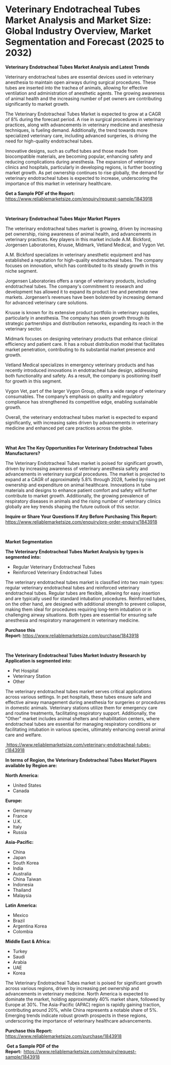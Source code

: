 <p><h1>Veterinary Endotracheal Tubes Market Analysis and Market Size: Global Industry Overview, Market Segmentation and Forecast (2025 to 2032)</h1></p><p><strong>Veterinary Endotracheal Tubes Market Analysis and Latest Trends</strong></p>
<p><p>Veterinary endotracheal tubes are essential devices used in veterinary anesthesia to maintain open airways during surgical procedures. These tubes are inserted into the trachea of animals, allowing for effective ventilation and administration of anesthetic agents. The growing awareness of animal health and the increasing number of pet owners are contributing significantly to market growth.</p><p>The Veterinary Endotracheal Tubes Market is expected to grow at a CAGR of 8% during the forecast period. A rise in surgical procedures in veterinary practices, along with advancements in veterinary medicine and anesthesia techniques, is fueling demand. Additionally, the trend towards more specialized veterinary care, including advanced surgeries, is driving the need for high-quality endotracheal tubes.</p><p>Innovative designs, such as cuffed tubes and those made from biocompatible materials, are becoming popular, enhancing safety and reducing complications during anesthesia. The expansion of veterinary clinics and hospitals, particularly in developing regions, is further boosting market growth. As pet ownership continues to rise globally, the demand for veterinary endotracheal tubes is expected to increase, underscoring the importance of this market in veterinary healthcare.</p></p>
<p><strong>Get a Sample PDF of the Report:&nbsp;</strong> <a href="https://www.reliablemarketsize.com/enquiry/request-sample/1843918?utm_campaign=3115&utm_medium=2&utm_source=Github&utm_content=ia&utm_term=13042025&utm_id=veterinary-endotracheal-tubes">https://www.reliablemarketsize.com/enquiry/request-sample/1843918</a></p>
<p>&nbsp;</p>
<p><strong>Veterinary Endotracheal Tubes Major Market Players</strong></p>
<p><p>The veterinary endotracheal tubes market is growing, driven by increasing pet ownership, rising awareness of animal health, and advancements in veterinary practices. Key players in this market include A.M. Bickford, Jorgensen Laboratories, Kruuse, Midmark, Vetland Medical, and Vygon Vet.</p><p>A.M. Bickford specializes in veterinary anesthetic equipment and has established a reputation for high-quality endotracheal tubes. The company focuses on innovation, which has contributed to its steady growth in this niche segment.</p><p>Jorgensen Laboratories offers a range of veterinary products, including endotracheal tubes. The company's commitment to research and development has allowed it to expand its product line and penetrate new markets. Jorgensen’s revenues have been bolstered by increasing demand for advanced veterinary care solutions.</p><p>Kruuse is known for its extensive product portfolio in veterinary supplies, particularly in anesthesia. The company has seen growth through its strategic partnerships and distribution networks, expanding its reach in the veterinary sector.</p><p>Midmark focuses on designing veterinary products that enhance clinical efficiency and patient care. It has a robust distribution model that facilitates market penetration, contributing to its substantial market presence and growth.</p><p>Vetland Medical specializes in emergency veterinary products and has recently introduced innovations in endotracheal tube design, addressing both functionality and safety. As a result, the company is positioning itself for growth in this segment.</p><p>Vygon Vet, part of the larger Vygon Group, offers a wide range of veterinary consumables. The company’s emphasis on quality and regulatory compliance has strengthened its competitive edge, enabling sustainable growth.</p><p>Overall, the veterinary endotracheal tubes market is expected to expand significantly, with increasing sales driven by advancements in veterinary medicine and enhanced pet care practices across the globe.</p></p>
<p>&nbsp;</p>
<p><strong>What Are The Key Opportunities For Veterinary Endotracheal Tubes Manufacturers?</strong></p>
<p><p>The Veterinary Endotracheal Tubes market is poised for significant growth, driven by increasing awareness of veterinary anesthesia safety and advancements in veterinary surgical procedures. The market is projected to expand at a CAGR of approximately 5.8% through 2028, fueled by rising pet ownership and expenditure on animal healthcare. Innovations in tube materials and designs to enhance patient comfort and safety will further contribute to market growth. Additionally, the growing prevalence of respiratory diseases in animals and the rising number of veterinary clinics globally are key trends shaping the future outlook of this sector.</p></p>
<p><strong>Inquire or Share Your Questions If Any Before Purchasing This Report:</strong> <a href="https://www.reliablemarketsize.com/enquiry/pre-order-enquiry/1843918?utm_campaign=3115&utm_medium=2&utm_source=Github&utm_content=ia&utm_term=13042025&utm_id=veterinary-endotracheal-tubes">https://www.reliablemarketsize.com/enquiry/pre-order-enquiry/1843918</a></p>
<p>&nbsp;</p>
<p><strong>Market Segmentation</strong></p>
<p><strong>The Veterinary Endotracheal Tubes Market Analysis by types is segmented into:</strong></p>
<p><ul><li>Regular Veterinary Endotracheal Tubes</li><li>Reinforced Veterinary Endotracheal Tubes</li></ul></p>
<p><p>The veterinary endotracheal tubes market is classified into two main types: regular veterinary endotracheal tubes and reinforced veterinary endotracheal tubes. Regular tubes are flexible, allowing for easy insertion and are typically used for standard intubation procedures. Reinforced tubes, on the other hand, are designed with additional strength to prevent collapse, making them ideal for procedures requiring long-term intubation or in challenging airway situations. Both types are essential for ensuring safe anesthesia and respiratory management in veterinary medicine.</p></p>
<p><strong>Purchase this Report:&nbsp;</strong><a href="https://www.reliablemarketsize.com/purchase/1843918?utm_campaign=3115&utm_medium=2&utm_source=Github&utm_content=ia&utm_term=13042025&utm_id=veterinary-endotracheal-tubes">https://www.reliablemarketsize.com/purchase/1843918</a></p>
<p>&nbsp;</p>
<p><strong>The Veterinary Endotracheal Tubes Market Industry Research by Application is segmented into:</strong></p>
<p><ul><li>Pet Hospital</li><li>Veterinary Station</li><li>Other</li></ul></p>
<p><p>The veterinary endotracheal tubes market serves critical applications across various settings. In pet hospitals, these tubes ensure safe and effective airway management during anesthesia for surgeries or procedures in domestic animals. Veterinary stations utilize them for emergency care and routine treatments, facilitating respiratory support. Additionally, the "Other" market includes animal shelters and rehabilitation centers, where endotracheal tubes are essential for managing respiratory conditions or facilitating intubation in various species, ultimately enhancing overall animal care and welfare.</p></p>
<p><a href="https://www.reliablemarketsize.com/veterinary-endotracheal-tubes-r1843918?utm_campaign=3115&utm_medium=2&utm_source=Github&utm_content=ia&utm_term=13042025&utm_id=veterinary-endotracheal-tubes">&nbsp;https://www.reliablemarketsize.com/veterinary-endotracheal-tubes-r1843918</a></p>
<p><strong>In terms of Region, the Veterinary Endotracheal Tubes Market Players available by Region are:</strong></p>
<p>
    <p> <strong> North America: </strong>
        <ul>
            <li>United States</li>
            <li>Canada</li>
        </ul>
        </p> 
    <p> <strong> Europe: </strong>
        <ul>
            <li>Germany</li>
            <li>France</li>
            <li>U.K.</li>
            <li>Italy</li>
            <li>Russia</li>
        </ul>
        </p> 
    <p> <strong> Asia-Pacific: </strong>
        <ul>
            <li>China</li>
            <li>Japan</li>
            <li>South Korea</li>
            <li>India</li>
            <li>Australia</li>
            <li>China Taiwan</li>
            <li>Indonesia</li>
            <li>Thailand</li>
            <li>Malaysia</li>
        </ul>
        </p> 
    <p> <strong> Latin America: </strong>
        <ul>
            <li>Mexico</li>
            <li>Brazil</li>
            <li>Argentina Korea</li>
            <li>Colombia</li>
        </ul>
        </p> 
    <p> <strong> Middle East & Africa: </strong>
        <ul>
            <li>Turkey</li>
            <li>Saudi</li>
            <li>Arabia</li>
            <li>UAE</li>
            <li>Korea</li>
        </ul>
    </p>
    </p>
<p><p>The Veterinary Endotracheal Tubes market is poised for significant growth across various regions, driven by increasing pet ownership and advancements in veterinary medicine. North America is expected to dominate the market, holding approximately 40% market share, followed by Europe at 30%. The Asia-Pacific (APAC) region is rapidly gaining traction, contributing around 20%, while China represents a notable share of 5%. Emerging trends indicate robust growth prospects in these regions, underscoring the importance of veterinary healthcare advancements.</p></p>
<p><strong>Purchase this Report: </strong><a href="https://www.reliablemarketsize.com/purchase/1843918?utm_campaign=3115&utm_medium=2&utm_source=Github&utm_content=ia&utm_term=13042025&utm_id=veterinary-endotracheal-tubes">https://www.reliablemarketsize.com/purchase/1843918</a></p>
<p>&nbsp;<strong>Get a Sample PDF of the Report:&nbsp;&nbsp;</strong><a href="https://www.reliablemarketsize.com/enquiry/request-sample/1843918?utm_campaign=3115&utm_medium=2&utm_source=Github&utm_content=ia&utm_term=13042025&utm_id=veterinary-endotracheal-tubes">https://www.reliablemarketsize.com/enquiry/request-sample/1843918</a></p>
<p><strong></strong></p>
<p><p></p><p></p><p></p></p>